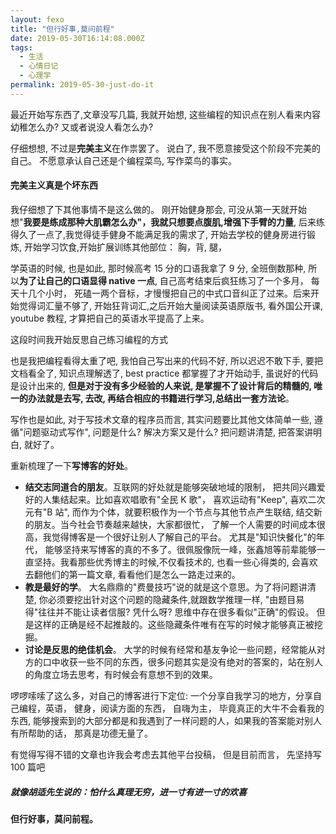 ```yaml
---
layout: fexo
title: "但行好事,莫问前程"
date: 2019-05-30T16:14:08.000Z
tags:
  - 生活
  - 心情日记
  - 心理学
permalink: 2019-05-30-just-do-it
---
```


最近开始写东西了,文章没写几篇, 我就开始想, 这些编程的知识点在别人看来内容幼稚怎么办? 又或者说没人看怎么办?

仔细想想, 不过是**完美主义**在作祟罢了。 说白了, 我不愿意接受这个阶段不完美的自己。 不愿意承认自己还是个编程菜鸟, 写作菜鸟的事实。

#### 完美主义真是个坏东西

我仔细想了下其他事情不是这么做的。 刚开始健身那会, 可没从第一天就开始想"**我要是练成那种大肌霸怎么办"，我就只想要点腹肌,增强下手臂的力量**, 后来练得久了一点了,我觉得徒手健身不能满足我的需求了, 开始去学校的健身房进行锻炼, 开始学习饮食,开始扩展训练其他部位： 胸，背, 腿，

学英语的时候, 也是如此, 那时候高考 15 分的口语我拿了 9 分, 全班倒数那种, 所以**为了让自己的口语显得 native 一点**, 自己高考结束后疯狂练习了一个多月， 每天十几个小时， 死磕一两个音标，才慢慢把自己的中式口音纠正了过来。后来开始觉得词汇量不够了, 开始狂背词汇,之后开始大量阅读英语原版书, 看外国公开课, youtube 教程, 才算把自己的英语水平提高了上来。

这段时间我开始反思自己练习编程的方式

也是我把编程看得太重了吧, 我怕自己写出来的代码不好, 所以迟迟不敢下手, 要把文档看全了, 知识点理解透了, best practice 都掌握了才开始动手, 虽说好的代码是设计出来的, **但是对于没有多少经验的人来说, 是掌握不了设计背后的精髓的, 唯一的办法就是去写, 去改, 再结合相应的书籍进行学习,总结出一套方法论**。

写作也是如此, 对于写技术文章的程序员而言, 其实问题要比其他文体简单一些, 遵循"问题驱动式写作", 问题是什么? 解决方案又是什么? 把问题讲清楚, 把答案讲明白, 就好了。

重新梳理了一下**写博客的好处**。

- **结交志同道合的朋友**。互联网的好处就是能够突破地域的限制， 把共同兴趣爱好的人集结起来。比如喜欢唱歌有"全民 K 歌"， 喜欢运动有"Keep", 喜欢二次元有"B 站", 而作为个体，就要积极作为一个节点与其他节点产生联结, 结交新的朋友。当今社会节奏越来越快，大家都很忙， 了解一个人需要的时间成本很高，我觉得博客是一个很好让别人了解自己的平台。 尤其是"知识快餐化"的年代， 能够坚持来写博客的真的不多了。很佩服像阮一峰，张鑫旭等前辈能够一直坚持。我看那些优秀博主的时候,不仅看技术的, 也看一些心得类的, 会喜欢去翻他们的第一篇文章, 看看他们是怎么一路走过来的。
- **教是最好的学**。 大名鼎鼎的"费曼技巧"说的就是这个意思。为了将问题讲清楚, 你必须要挖出针对这个问题的隐藏条件,就跟数学推理一样, "由题目易得"往往并不能让读者信服? 凭什么呀? 思维中存在很多看似"正确"的假设。 但是这样的正确是经不起推敲的。这些隐藏条件唯有在写的时候才能够真正被挖掘。
- **讨论是反思的绝佳机会**。
  大学的时候有经常和基友争论一些问题，经常能从对方的口中收获一些不同的东西，很多问题其实是没有绝对的答案的，站在别人的角度立场去思考，有时候会有意想不到的效果。

啰啰嗦嗦了这么多，对自己的博客进行下定位: 一个分享自我学习的地方，分享自己编程，英语， 健身，阅读方面的东西， 自嗨为主， 毕竟真正的大牛不会看我的东西, 能够搜索到的大部分都是和我遇到了一样问题的人，如果我的答案能对别人有所帮助的话， 那真是功德无量了。

有觉得写得不错的文章也许我会考虑去其他平台投稿， 但是目前而言， 先坚持写 100 篇吧

##### 就像胡适先生说的：怕什么真理无穷，进一寸有进一寸的欢喜

#### 但行好事，莫问前程。
